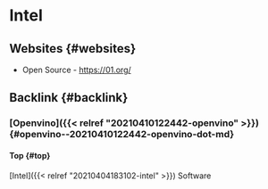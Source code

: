 # Intel


## Websites {#websites}

-   Open Source - <https://01.org/>


## Backlink {#backlink}


### [Openvino]({{< relref "20210410122442-openvino" >}}) {#openvino--20210410122442-openvino-dot-md}


#### Top {#top}

[Intel]({{< relref "20210404183102-intel" >}}) Software

